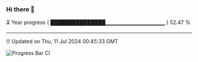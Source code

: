 ### Hi there 👋

⏳ Year progress { ███████████████▁▁▁▁▁▁▁▁▁▁▁▁▁▁▁ } 52.47 %

---

⏰ Updated on Thu, 11 Jul 2024 00:45:33 GMT

![Progress Bar CI](https://github.com/code-lakshay/GitHub-Actions-Demo/workflows/Progress%20Bar%20CI/badge.svg)

